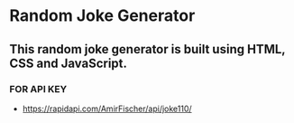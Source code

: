# Random Joke Generator
## This random joke generator is built using HTML, CSS and JavaScript.
### FOR API KEY
- https://rapidapi.com/AmirFischer/api/joke110/